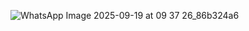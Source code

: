 
![WhatsApp Image 2025-09-19 at 09 37 26_86b324a6](https://github.com/user-attachments/assets/0994d12a-f232-4bc4-b1f4-421530ece0f5)
